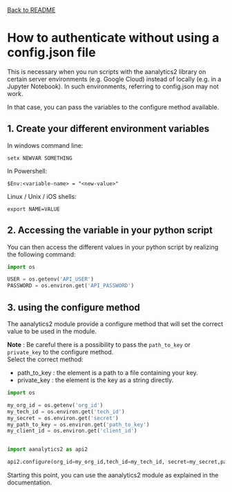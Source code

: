 [Back to README](../README.md)

# How to authenticate without using a config.json file

This is necessary when you run scripts with the aanalytics2 library on certain server environments (e.g. Google Cloud) instead of locally (e.g. in a Jupyter Notebook).
In such environments, referring to config.json may not work.

In that case, you can pass the variables to the configure method available.

## 1. Create your different environment variables

In windows command line:

```shell
setx NEWVAR SOMETHING
```

In Powershell:

```shell
$Env:<variable-name> = "<new-value>"
```

Linux / Unix / iOS shells:

```shell
export NAME=VALUE
```

## 2. Accessing the variable in your python script

You can then access the different values in your python script by realizing the following command:

```python
import os

USER = os.getenv('API_USER')
PASSWORD = os.environ.get('API_PASSWORD')
```

## 3. using the configure method

The aanalytics2 module provide a configure method that will set the correct value to be used in the module.

**Note** : Be careful there is a possibility to pass the `path_to_key` or `private_key` to the configure method.\
Select the correct method:

* path_to_key : the element is a path to a file containing your key.
* private_key : the element is the key as a string directly.

```python
import os

my_org_id = os.getenv('org_id')
my_tech_id = os.environ.get('tech_id')
my_secret = os.environ.get('secret')
my_path_to_key = os.environ.get('path_to_key')
my_client_id = os.environ.get('client_id')


import aanalytics2 as api2

api2.configure(org_id=my_org_id,tech_id=my_tech_id, secret=my_secret,path_to_key=my_path_to_key,client_id=my_client_id)

```

Starting this point, you can use the aanalytics2 module as explained in the documentation.
